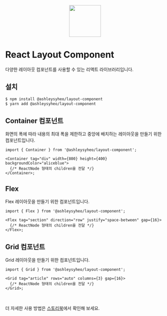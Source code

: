 <p align="middle" >
  <img width="100px;" src="https://em-content.zobj.net/source/skype/289/straight-ruler_1f4cf.png"/>
</p>

# React Layout Component

다양한 레이아웃 컴포넌트를 사용할 수 있는 리액트 라이브러리입니다.

## 설치

```sh
$ npm install @ashleysyheo/layout-component
$ yarn add @ashleysyheo/layout-component
```

## Container 컴포넌트

화면의 폭에 따라 내용의 최대 폭을 제한하고 중앙에 배치하는 레이아웃을 만들기 위한 컴포넌트입니다.

```tsx
import { Container } from '@ashleysyheo/layout-component';

<Container tag="div" width={800} height={400} backgroundColor="aliceblue">
  {/* ReactNode 형태의 children을 전달 */}
</Container>;
```

## Flex

Flex 레이아웃을 만들기 위한 컴포넌트입니다.

```tsx
import { Flex } from '@ashleysyheo/layout-component';

<Flex tag="section" direction="row" justify="space-between" gap={16}>
  {/* ReactNode 형태의 children을 전달 */}
</Flex>;
```

## Grid 컴포넌트

Grid 레이아웃을 만들기 위한 컴포넌트입니다.

```tsx
import { Grid } from '@ashleysyheo/layout-component';

<Grid tag="article" rows="auto" columns={3} gap={16}>
  {/* ReactNode 형태의 children을 전달 */}
</Grid>;
```

<br>

더 자세한 사용 방법은 [스토리북](https://6502b9dcc6bfd98bc2197bb9-hgfjnaelaw.chromatic.com)에서 확인해 보세요.
